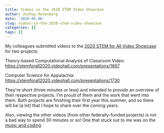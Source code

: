 ```yaml
---
title: Videos in the 2020 STEM Video Showcase
author: Joshua Rosenberg
date: '2020-05-06'
slug: videos-in-the-2020-stem-video-showcase
categories: []
tags: []
---
```


My colleagues submitted videos to the [2020 STEM for All Video Showcase](https://stemforall2020.videohall.com/) for two
projects:

Theory-based Computational Analysis of Classroom Video:
https://stemforall2020.videohall.com/presentations/1667

Computer Science for Appalachia:
https://stemforall2020.videohall.com/presentations/1730

They're short (three minutes or less) and intended to provide an overview of 
their respective projects. I'm proud of them and the work that went into them. 
Both projects are finishing their first year this summer, and so there will be
(a lot) that I hope to share over the coming years.

Also, viewing the other videos (from other federally-funded projects) is not a 
bad way to spend 30 minutes or so! One that stuck out to me was on the [music 
and coding](https://stemforall2020.videohall.com/presentations/1709).